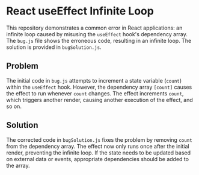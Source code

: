 # React useEffect Infinite Loop

This repository demonstrates a common error in React applications: an infinite loop caused by misusing the `useEffect` hook's dependency array. The `bug.js` file shows the erroneous code, resulting in an infinite loop. The solution is provided in `bugSolution.js`.

## Problem
The initial code in `bug.js` attempts to increment a state variable (`count`) within the `useEffect` hook. However, the dependency array `[count]` causes the effect to run whenever `count` changes. The effect increments `count`, which triggers another render, causing another execution of the effect, and so on.

## Solution
The corrected code in `bugSolution.js` fixes the problem by removing `count` from the dependency array. The effect now only runs once after the initial render, preventing the infinite loop.  If the state needs to be updated based on external data or events, appropriate dependencies should be added to the array.